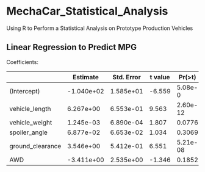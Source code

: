 # MechaCar_Statistical_Analysis
Using R to Perform a Statistical Analysis on Prototype Production Vehicles


## Linear Regression to Predict MPG

Coefficients:

| |Estimate    |Std. Error  |t value |Pr(>t)   |&emsp;|
|------------------|------------|------------|--------|-----------|----|
|(Intercept)       |-1.040e+02  |1.585e+01   |-6.559  |5.08e-0    |*** |
|vehicle_length    |6.267e+00   |6.553e-01   |9.563   |2.60e-12   |***|
|vehicle_weight    |1.245e-03   |6.890e-04   |1.807   |0.0776     |.|  
|spoiler_angle     |6.877e-02   |6.653e-02   |1.034   |0.3069     |   |
|ground_clearance  |3.546e+00   |5.412e-01   |6.551   |5.21e-08   |*** |
|AWD               |-3.411e+00  |2.535e+00   |-1.346  |0.1852     |  |
